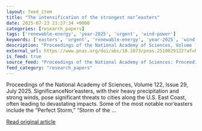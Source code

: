 ```yaml
---
layout: feed_item
title: "The intensification of the strongest nor’easters"
date: 2025-07-23 21:27:34 +0000
categories: [research_papers]
tags: ['renewable-energy', 'year-2025', 'urgent', 'wind-power']
keywords: ['easters', 'urgent', 'renewable-energy', 'year-2025', 'wind-power', 'intensification', 'strongest']
description: "Proceedings of the National Academy of Sciences, Volume 122, Issue 29, July 2025"
external_url: https://www.pnas.org/doi/abs/10.1073/pnas.2510029122?af=R
is_feed: true
source_feed: "Proceedings of the National Academy of Sciences: Proceedings of the National Academy of Sciences: Table of Contents"
feed_category: "research_papers"
---
```


Proceedings of the National Academy of Sciences, Volume 122, Issue 29, July 2025. SignificanceNor’easters, with their heavy precipitation and strong winds, pose significant threats to cities along the U.S. East Coast, often leading to devastating impacts. Some of the most notable nor’easters include the “Perfect Storm,” “Storm of the ...

[Read original article](https://www.pnas.org/doi/abs/10.1073/pnas.2510029122?af=R)
